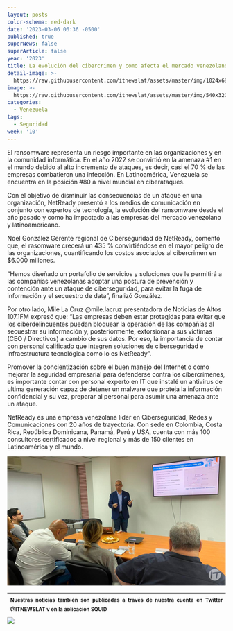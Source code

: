 ```yaml
---
layout: posts
color-schema: red-dark
date: '2023-03-06 06:36 -0500'
published: true
superNews: false
superArticle: false
year: '2023'
title: La evolución del cibercrimen y como afecta el mercado venezolano
detail-image: >-
  https://raw.githubusercontent.com/itnewslat/assets/master/img/1024x680/charla-ramsomware-g.jpg
image: >-
  https://raw.githubusercontent.com/itnewslat/assets/master/img/540x320/charla-ramsomware-p.jpg
categories:
  - Venezuela
tags:
  - Seguridad
week: '10'
---
```

El ransomware representa un riesgo importante en las organizaciones y en la comunidad informática. En el año 2022 se convirtió en la amenaza #1 en el mundo debido al alto incremento de ataques, es decir, casi el 70 % de las empresas combatieron una infección. En Latinoamérica, Venezuela se encuentra en la posición #80 a nivel mundial en ciberataques.

Con el objetivo de disminuir las consecuencias de un ataque en una organización, NetReady presentó a los medios de comunicación en conjunto con expertos de tecnología, la evolución del ransomware desde el año pasado y como ha impactado a las empresas del mercado venezolano y latinoamericano.

Noel González Gerente regional de Ciberseguridad de NetReady, comentó que, el rasomware crecerá un 435 % convirtiéndose en el mayor peligro de las organizaciones, cuantificando los costos asociados al cibercrimen en $6.000 millones.

“Hemos diseñado un portafolio de servicios y soluciones que le permitirá a las compañías venezolanas adoptar una postura de prevención y contención ante un ataque de ciberseguridad, para evitar la fuga de información y el secuestro de data”, finalizó González.

Por otro lado, Mile La Cruz @mile.lacruz presentadora de Noticias de Altos 107.1FM expresó que: “Las empresas deben estar protegidas para evitar que los ciberdelincuentes puedan bloquear la operación de las compañías al secuestrar su información y, posteriormente, extorsionar a sus víctimas (CEO / Directivos) a cambio de sus datos. Por eso, la importancia de contar con personal calificado que integren soluciones de ciberseguridad e infraestructura tecnológica como lo es NetReady”.

Promover la concientización sobre el buen manejo del Internet o como mejorar la seguridad empresarial para defenderse contra los cibercrímenes, es importante contar con personal experto en IT que instalé un antivirus de ultima generación capaz de detener un malware que proteja la información confidencial y su vez, preparar al personal para asumir una amenaza ante un ataque. 

NetReady es una empresa venezolana líder en Ciberseguridad, Redes y Comunicaciones con 20 años de trayectoria. Con sede en Colombia, Costa Rica, República Dominicana, Panamá, Perú y USA, cuenta con más 100 consultores certificados a nivel regional y más de 150 clientes en Latinoamérica y el mundo. 

![](https://raw.githubusercontent.com/itnewslat/assets/master/img/540x320/charla-ramsomware-p.jpg)

<table style="height: 42px;" width="569">
<tbody>
<tr>
<td style="text-align: justify;"><sub><strong>Nuestras noticias también son publicadas a través de nuestra cuenta en Twitter <a href="https://twitter.com/itnewslat?lang=es">@ITNEWSLAT</a> y en la aplicación <a href="https://squidapp.co/en/">SQUID</a></strong></sub></td>
</tr>
</tbody>
</table>
<img src="https://tracker.metricool.com/c3po.jpg?hash=56f88a41e39ab42c063cc51676587a04"/>